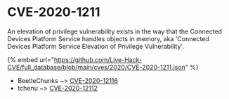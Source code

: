 # CVE-2020-1211

An elevation of privilege vulnerability exists in the way that the Connected Devices Platform Service handles objects in memory, aka 'Connected Devices Platform Service Elevation of Privilege Vulnerability'.

{% embed url="https://github.com/Live-Hack-CVE/full_database/blob/main/cves/2020/CVE-2020-1211.json" %}


* BeetleChunks ~> [CVE-2020-12116](https://zeste.alice-snow.ru/2020/database/cve-2020-1211/cve-2020-12116-beetlechunks)
* tchenu ~> [CVE-2020-12112](https://zeste.alice-snow.ru/2020/database/cve-2020-1211/cve-2020-12112-tchenu)